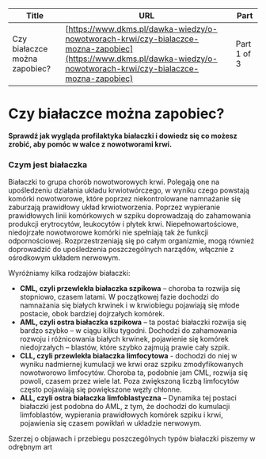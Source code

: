 | **Title**       | **URL**           | **Part**              |
|-----------------|-------------------|-----------------------|
| Czy białaczce można zapobiec?         | [https://www.dkms.pl/dawka-wiedzy/o-nowotworach-krwi/czy-bialaczce-mozna-zapobiec](https://www.dkms.pl/dawka-wiedzy/o-nowotworach-krwi/czy-bialaczce-mozna-zapobiec)    | Part 1 of 3          |

# Czy białaczce można zapobiec?

**Sprawdź jak wygląda profilaktyka białaczki i dowiedz się co możesz zrobić, aby pomóc w walce z nowotworami krwi.**


### Czym jest białaczka


Białaczki to grupa chorób nowotworowych krwi. Polegają one na upośledzeniu działania układu krwiotwórczego, w wyniku czego powstają komórki nowotworowe, które poprzez niekontrolowane namnażanie się zaburzają prawidłowy układ krwiotworzenia. Poprzez wypieranie prawidłowych linii komórkowych w szpiku doprowadzają do zahamowania produkcji erytrocytów, leukocytów i płytek krwi. Niepełnowartościowe, niedojrzałe nowotworowe komórki nie spełniają tak że funkcji odpornościowej. Rozprzestrzeniają się po całym organizmie, mogą również doprowadzić do upośledzenia poszczególnych narządów, włącznie z ośrodkowym układem nerwowym.


Wyróżniamy kilka rodzajów białaczki:


* **CML, czyli przewlekła białaczka szpikowa** – choroba ta rozwija się stopniowo, czasem latami. W początkowej fazie dochodzi do namnażania się białych krwinek i w krwiobiegu pojawiają się młode postacie, obok bardziej dojrzałych komórek.
* **AML, czyli ostra białaczka szpikowa** – ta postać białaczki rozwija się bardzo szybko – w ciągu kilku tygodni. Dochodzi do zahamowania rozwoju i różnicowania białych krwinek, pojawienie się komórek niedojrzałych – blastów, które szybko zajmują prawie cały szpik.
* **CLL, czyli przewlekła białaczka limfocytowa** \- dochodzi do niej w wyniku nadmiernej kumulacji we krwi oraz szpiku zmodyfikowanych nowotworowo limfocytów. Choroba ta, podobnie jam CML, rozwija się powoli, czasem przez wiele lat. Poza zwiększoną liczbą limfocytów często pojawiają się powiększone węzły chłonne.
* **ALL, czyli ostra białaczka limfoblastyczna** – Dynamika tej postaci białaczki jest podobna do AML, z tym, że dochodzi do kumulacji limfoblastów, wypierania prawidłowych komórek szpiku i krwi, pojawienia się czasem powikłań w układzie nerwowym.


Szerzej o objawach i przebiegu poszczególnych typów białaczki piszemy w odrębnym art